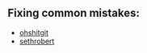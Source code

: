 ## Fixing common mistakes:
- [ohshitgit](https://ohshitgit.com/)
- [sethrobert](https://sethrobertson.github.io/GitFixUm/fixup.html)
